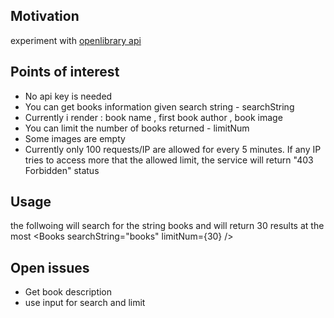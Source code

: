 <h2>Motivation</h2>
experiment with <a href='https://openlibrary.org/'>openlibrary api</a>

<h2>Points of interest</h2>
<ul>
<li>No api key is needed</li>
<li>You can get books information given search string - searchString</li>
<li>Currently i render : book name , first book author , book image</li>
<li>You can limit the number of books returned - limitNum</li>
<li>Some images are empty</li>
<li>Currently only 100 requests/IP are allowed for every 5 minutes. If any IP tries to access more that the allowed limit, the service will return "403 Forbidden" status</li>
</ul>

<h2>Usage</h2>
the follwoing will search for the string books and will return 30 results at the most
&lt;Books searchString="books" limitNum={30} /&gt;


<h2>Open issues</h2>
<ul>
<li>Get book description</li>
<li>use input for search and limit</li>
</ul>
